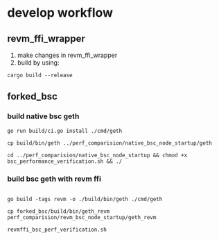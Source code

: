 # develop workflow

## revm_ffi_wrapper
1. make changes in revm_ffi_wrapper
2. build by using:
```
cargo build --release
```

## forked_bsc
### build native bsc geth
```
go run build/ci.go install ./cmd/geth

cp build/bin/geth ../perf_comparision/native_bsc_node_startup/geth

cd ../perf_comparision/native_bsc_node_startup && chmod +x bsc_performance_verification.sh && ./
```

### build bsc geth with revm ffi
```

go build -tags revm -o ./build/bin/geth ./cmd/geth

cp forked_bsc/build/bin/geth_revm perf_comparision/revm_bsc_node_startup/geth_revm

revmffi_bsc_perf_verification.sh
```

